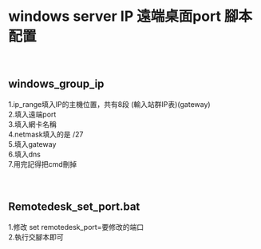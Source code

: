 # windows server  IP 遠端桌面port 腳本配置<br>
<br>

## windows_group_ip
1.ip_range填入IP的主機位置，共有8段  (輸入站群IP表)(gateway)<br>
2.填入遠端port<br>
3.填入網卡名稱<br>
4.netmask填入的是 /27<br>
5.填入gateway<br>
6.填入dns<br>
7.用完記得把cmd刪掉<br>
<br><br>

## Remotedesk_set_port.bat
1.修改 set remotedesk_port=要修改的端口<br>
2.執行交腳本即可<br>
<br>
